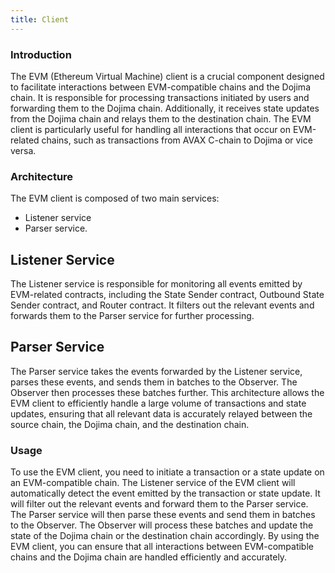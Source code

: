 ```yaml
---
title: Client
---
```


### Introduction
The EVM (Ethereum Virtual Machine) client is a crucial component designed to facilitate interactions between EVM-compatible chains and the Dojima chain. It is responsible for processing transactions initiated by users and forwarding them to the Dojima chain. Additionally, it receives state updates from the Dojima chain and relays them to the destination chain.  The EVM client is particularly useful for handling all interactions that occur on EVM-related chains, such as transactions from AVAX C-chain to Dojima or vice versa.  

### Architecture
The EVM client is composed of two main services: 
 - Listener service
 - Parser service.  

## Listener Service
The Listener service is responsible for monitoring all events emitted by EVM-related contracts, including the State Sender contract, Outbound State Sender contract, and Router contract. It filters out the relevant events and forwards them to the Parser service for further processing.  

## Parser Service
The Parser service takes the events forwarded by the Listener service, parses these events, and sends them in batches to the Observer. The Observer then processes these batches further.  This architecture allows the EVM client to efficiently handle a large volume of transactions and state updates, ensuring that all relevant data is accurately relayed between the source chain, the Dojima chain, and the destination chain.

### Usage
To use the EVM client, you need to initiate a transaction or a state update on an EVM-compatible chain. The Listener service of the EVM client will automatically detect the event emitted by the transaction or state update. It will filter out the relevant events and forward them to the Parser service.  The Parser service will then parse these events and send them in batches to the Observer. The Observer will process these batches and update the state of the Dojima chain or the destination chain accordingly.  By using the EVM client, you can ensure that all interactions between EVM-compatible chains and the Dojima chain are handled efficiently and accurately.